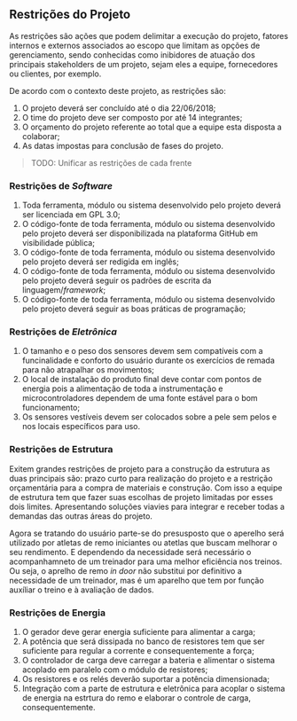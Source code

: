 ## Restrições do Projeto

As restrições são ações que podem delimitar a execução do projeto, fatores internos e externos associados ao escopo que limitam as opções de gerenciamento, sendo conhecidas como inibidores de atuação dos principais stakeholders de um projeto, sejam eles a equipe, fornecedores ou clientes, por exemplo.

De acordo com o contexto deste projeto, as restrições são:

1. O projeto deverá ser concluído até o dia 22/06/2018;
1. O time do projeto deve ser composto por até 14 integrantes;
3. O orçamento do projeto referente ao total que a equipe esta disposta a colaborar;
4. As datas impostas para conclusão de fases do projeto.

> TODO: Unificar as restrições de cada frente

### Restrições de _Software_

1. Toda ferramenta, módulo ou sistema desenvolvido pelo projeto deverá ser licenciada em GPL 3.0;
1. O código-fonte de toda ferramenta, módulo ou sistema desenvolvido pelo projeto deverá ser disponibilizada na plataforma GitHub em visibilidade pública;
1. O código-fonte de toda ferramenta, módulo ou sistema desenvolvido pelo projeto deverá ser redigida em inglês;
1. O código-fonte de toda ferramenta, módulo ou sistema desenvolvido pelo projeto deverá seguir os padrões de escrita da linguagem/_framework_;
1. O código-fonte de toda ferramenta, módulo ou sistema desenvolvido pelo projeto deverá seguir as boas práticas de programação;

### Restrições de _Eletrônica_

1. O tamanho e o peso dos sensores devem sem compatíveis com a funcinalidade e conforto do usuário durante os exercícios de remada para não atrapalhar os movimentos;
1. O local de instalação do produto final deve contar com pontos de energia pois a alimentação de toda a instrumentação e microcontroladores dependem de uma fonte estável para o bom funcionamento;
1. Os sensores vestíveis devem ser colocados sobre a pele sem pelos e nos locais específicos para uso.

### Restrições de Estrutura

Exitem grandes restrições de projeto para a construção da estrutura as duas principais são: prazo curto para realização do projeto e a restrição orçamentária para a compra de materiais e construção. Com isso a equipe de estrutura tem que fazer  suas escolhas de projeto  limitadas por esses dois limites. Apresentando soluções viavies para integrar e receber todas a demandas das outras áreas do projeto.

Agora se tratando do usuário parte-se do presusposto que o aperelho será utilizado por atletas de remo iniciantes ou atetlas que buscam melhorar o seu rendimento. E dependendo da necessidade será necessário o acompanhamneto de um treinador para uma melhor eficiência nos treinos. Ou seja, o aprelho de remo _in_ _door_ não substitui por definitivo a necessidade de um treinador, mas é um aparelho que tem por função auxíliar o treino e à avaliação de dados.

### Restrições de Energia

1. O gerador deve gerar energia suficiente para alimentar a carga;
2. A potência que será dissipada no banco de resistores tem que ser suficiente para regular a corrente e consequentemente a força;
3. O controlador de carga deve carregar a bateria e alimentar o sistema acoplado em paralelo com o módulo de resistores;
4. Os resistores e os relés deverão suportar a potência dimensionada;
5. Integração com a parte de estrutura e eletrônica para acoplar o sistema de energia na estrtura do remo e elaborar o controle de carga, consequentemente. 
